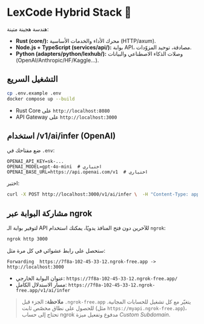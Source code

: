 # LexCode Hybrid Stack 🚀

هندسة هجينة متينة:
- **Rust (core/):** محرك الأداء والخدمات الأساسية (HTTP/axum).
- **Node.js + TypeScript (services/api/):** بوابة API، مصادقة، توحيد المزوّدات.
- **Python (adapters/python/lexhub/):** وصلات الذكاء الاصطناعي والبيانات (OpenAI/Anthropic/HF/Kaggle...).

## التشغيل السريع
```bash
cp .env.example .env
docker compose up --build
```
- Rust Core على `http://localhost:8080`
- API Gateway على `http://localhost:3000`


## استخدام /v1/ai/infer (OpenAI)
ضع مفتاحك في `.env`:
```
OPENAI_API_KEY=sk-...
OPENAI_MODEL=gpt-4o-mini  # اختياري
OPENAI_BASE_URL=https://api.openai.com/v1  # اختياري
```
اختبر:
```bash
curl -X POST http://localhost:3000/v1/ai/infer \  -H "Content-Type: application/json" \  -d '{ "messages": [ { "role": "user", "content": "عرّف LexCode في جملة واحدة." } ] }'
```

## مشاركة البوابة عبر ngrok

لتوفير بوابة الـ API للآخرين دون فتح المنافذ يدويًا، يمكنك استخدام `ngrok`:

```bash
ngrok http 3000
```

ستحصل على رابط عشوائي في كل مرة مثل:

```
Forwarding  https://7f8a-102-45-33-12.ngrok-free.app -> http://localhost:3000
```

- عنوان البوابة الخارجي: `https://7f8a-102-45-33-12.ngrok-free.app/`
- مسار الاستدلال الكامل: `https://7f8a-102-45-33-12.ngrok-free.app/v1/ai/infer`

> **ملاحظة:** الجزء قبل `.ngrok-free.app` يتغيّر مع كل تشغيل للحسابات المجانية. للحصول على نطاق مخصّص ثابت (مثل `https://myapi.ngrok-free.app`)، تحتاج إلى حساب ngrok مدفوع وتفعيل ميزة *Custom Subdomain*.
